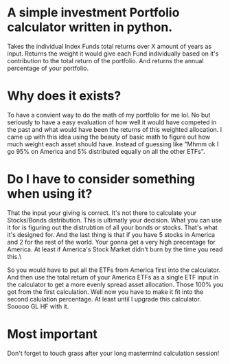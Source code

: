 # A simple investment Portfolio calculator written in python.

Takes the individual Index Funds total returns over X amount of years as input.
Returns the weight it would give each Fund individually based on it's contribution to the total return of the portfolio.
And returns the annual percentage of your portfolio.

# Why does it exists?
To have a convient way to do the math of my portfolio for me lol.
No but seriously to have a easy evaluation of how well it would have competed in the past and what would have been the returns of this weighted allocation.
I came up with this idea using the beauty of basic math to figure out how much weight each asset should have.
Instead of guessing like "Mhmm ok I go 95% on America and 5% distributed equally on all the other ETFs".

# Do I have to consider something when using it?
That the input your giving is correct.
It's not there to calculate your Stocks/Bonds distribution. This is ultimatly your decision.
What you can use it for is figuring out the distrubtion of all your bonds or stocks.
That's what it's designed for.
And the last thing is that if you have 5 stocks in America and 2 for the rest of the world.
Your gonna get a very high precentage for America. At least if America's Stock Market didn't burn by the time you read this.\

So you would have to put all the ETFs from America first into the calculator.
And then use the total return of your America ETFs as a single ETF input in the calculator to get a more evenly spread asset allocation.
Those 100% you got from the first calculation. Well now you have to make it fit into the second calulation percentage. At least until I upgrade this calculator.
Sooooo GL HF with it.

# Most important
Don't forget to touch grass after your long mastermind calculation session!
